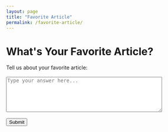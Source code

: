 ```yaml
---
layout: page
title: "Favorite Article"
permalink: /favorite-article/
---
```


# What's Your Favorite Article?

<form action="https://formspree.io/f/mpwrjnyb" method="POST">
  <label for="article">Tell us about your favorite article:</label><br><br>
  <textarea id="article" name="article" rows="6" cols="50" placeholder="Type your answer here..."></textarea><br><br>
  <input type="submit" value="Submit">
</form>

